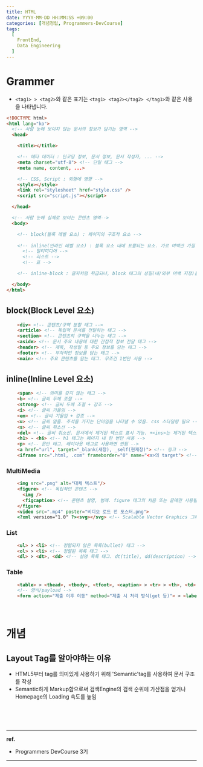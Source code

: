 ```yaml
---
title: HTML
date: YYYY-MM-DD HH:MM:SS +09:00
categories: [개념정립, Programmers-DevCourse]
tags:
  [
    FrontEnd,
    Data Engineering
  ]
---
```


# Grammer

- `<tag1> > <tag2>`와 같은 표기는 `<tag1> <tag2></tag2> </tag1>`와 같은 사용을 나타냅니다.

```html
<!DOCTYPE html>
<html lang="ko">
  <!-- 사람 눈에 보이지 않는 문서의 정보가 담기는 영역 -->
  <head>

    <title></title>

    <!-- 메타 데이터 : 인코딩 정보, 문서 정보, 문서 작성자, ... -->
    <meta charset="utf-8"> <!-- 단일 태그 -->
    <meta name, content, ...>

    <!-- CSS, Script : 외형에 영향 -->
    <style></style>
    <link rel="stylesheet" href="style.css" />
    <script src="script.js"></script>

  </head>

  <!-- 사람 눈에 실제로 보이는 콘텐츠 영역-->
  <body>

    <!-- block(블록 레벨 요소) : 페이지의 구조적 요소 -->
    
    <!-- inline(인라인 레벨 요소) : 블록 요소 내에 포함되는 요소. 가로 여백만 가질 수 있음. -->
      <!-- 멀티미디어 -->
      <!-- 리스트 -->
      <!-- 표 -->

    <!-- inline-block : 글자처럼 취급되나, block 태그의 성질(내/외부 여백 지정)을 갖는 요소. CSS로 성질을 바꾼 것이기에 의미상 인라인 레벨 요소 -->

  </body>
</html>
```

## block(Block Level 요소)

```html
    <div> <!-- 콘텐츠/구역 분할 태그 -->
    <article> <!-- 독립적 문서를 전달하는 태그 -->
    <section> <!-- 콘텐츠의 구역을 나누는 태그 -->
    <aside> <!-- 문서 주요 내용에 대한 간접적 정보 전달 태그 -->
    <header> <!-- 제목, 작성일 등 주요 정보를 담는 태그 -->
    <footer> <!-- 부차적인 정보를 담는 태그 -->
    <main> <!-- 주요 콘텐츠를 담는 태그. 무조건 1번만 사용 -->
```

## inline(Inline Level 요소)

```html
    <span> <!-- 의미를 갖지 않는 태그 -->
    <b> <!-- 글씨 두께 조절 -->
    <strong> <!-- 글씨 두께 조절 + 강조 -->
    <i> <!-- 글씨 기울임 -->
    <em> <!-- 글씨 기울임 + 강조 -->
    <u> <!-- 글씨 밑줄. 주석을 가지는 단어임을 나타낼 수 있음. css 스타일링 필요 -->
    <s> <!-- 글씨 취소선 -->
    <del> <!-- 글씨 취소선. 문서에서 제거된 텍스트 표시 가능. +<ins>는 제거된 텍스트 옆에 추가된 텍스프 표현 가능 -->
    <h1> ~ <h6> <!-- h1 태그는 페이지 내 한 번만 사용 -->
    <p> <!-- 문단 태그. 레이아웃 태그로 사용하면 안됨 -->
    <a href="url", target="_blank(새창), _self(현재창)"> <!-- 링크 -->
    <iframe src=".html, .com" frameborder="0" name="<a>의 target"> <!-- 외부 콘텐츠. -->
```

### MultiMedia

```html
    <img src=".png" alt="대체 텍스트"/>
    <figure> <!-- 독립적인 콘텐츠 -->
      <img />
      <figcaption> <!-- 콘텐츠 설명, 범례. figure 태그의 처음 또는 끝에만 사용될 수 있음 -->
    </figure>
    <video src=".mp4" poster="비디오 로드 전 포스터.png">
    <?xml version="1.0" ?><svg></svg> <!-- Scalable Vector Graphics 그래픽으로 만들어진 이미지. 해상도 영향 받지 않음. -->
```

### List

```html
    <ul> > <li> <!-- 정렬되지 않은 목록(bullet) 태그 -->
    <ol> > <li> <!-- 정렬된 목록 태그 -->
    <dl> > <dt>, <dd> <!-- 설명 목록 태그. dt(title), dd(description) -->
```

### Table

```html
    <table> > <thead>, <tbody>, <tfoot>, <caption> > <tr> > <th>, <td> <!-- thead(열), tbody(행)는 한 테이블 당 하나, tfoot(바닥글), caption(표설명), th(제목), td(데이터) -->
    <!-- 양식/payload -->
    <form action="제출 이후 이동" method="제출 시 처리 방식(get 등)"> > <label for="<input>의 id">, <input type="button, hidden" name value checkbox radio file button hidden>, <select>(> <option value>), <textarea cols rows readonly required(필수입력) placeholder(설명) disabled(제출안됨)>, <button type="submit(default), reset"> <!-- 정보 제출. 수신 쪽 개발자 도구의 payload에서 확인 가능 -->
```

<br/>

# 개념

## Layout Tag를 알아야하는 이유

- HTML5부터 tag를 의미있게 사용하기 위해 'Semantic'tag를 사용하여 문서 구조를 작성
- Semantic하게 Markup함으로써 검색Engine의 검색 순위에 가산점을 얻거나 Homepage의 Loading 속도를 높임


<br/>
<br/>
<br/>

<hr/>

**ref.**<br/>
- Programmers DevCourse 3기

<hr/>
